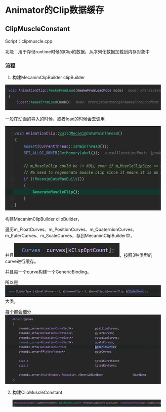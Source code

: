 # Animator的Clip数据缓存

## ClipMuscleConstant

Script：clipmuscle.cpp

功能：用于存储runtime时候的Clip的数据，从序列化数据加载到内存对象中

### 流程

1. 构建MecanimClipBuilder clipBuilder

![1719820803626](image/AnimatorClipDataCreate/1719820803626.png)

一般在动画的导入的时候，或者load的时候会去调用

![1719820842842](image/AnimatorClipDataCreate/1719820842842.png)

构建MecanimClipBuilder clipBuilder，

遍历m_FloatCurves、m_PositionCurves、m_QuaternionCurves、m_EulerCurves、m_ScaleCurves，存到MecanimClipBuilder中，

并且![1719825634730](image/AnimatorClipDataCreate/1719825634730.png)，按照3种类型的curve进行缓存。

并且每一个curve构建一个GenericBinding。

所以是![1719827246717](image/AnimatorClipDataCreate/1719827246717.png)大类，

每个都会细分![1719827283154](image/AnimatorClipDataCreate/1719827283154.png)

2. 构建ClipMuscleConstant

   ![1719827542063](image/AnimatorClipDataCreate/1719827542063.png)
